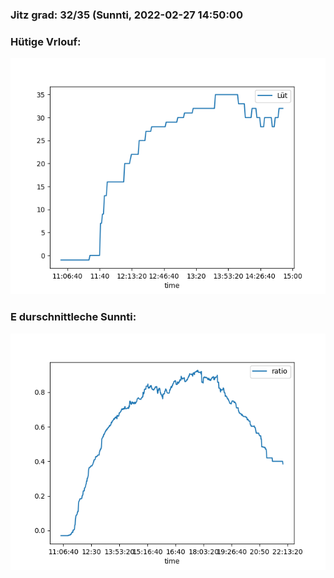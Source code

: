 ### Jitz grad: 32/35 (Sunnti, 2022-02-27 14:50:00

### Hütige Vrlouf:
![Graph](Today.png)

### E durschnittleche Sunnti:
![Graph](Sunnti.png)